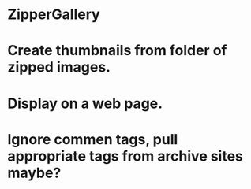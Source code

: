 # ZipperGallery
# Create thumbnails from folder of zipped images.
# Display on a web page.
# Ignore commen tags, pull appropriate tags from archive sites maybe?
